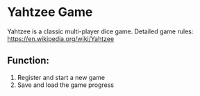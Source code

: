 # Yahtzee Game

Yahtzee is a classic multi-player dice game. 
Detailed game rules: https://en.wikipedia.org/wiki/Yahtzee

## Function:

1. Register and start a new game
2. Save and load the game progress
